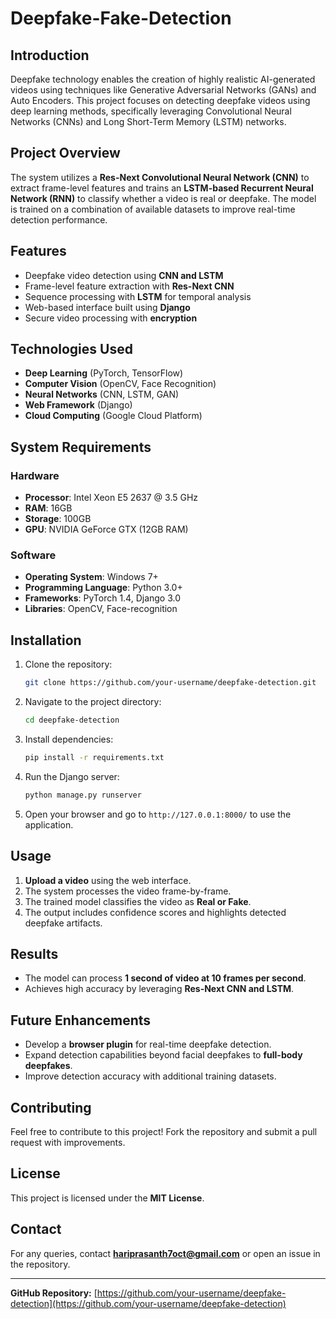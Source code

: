 # Deepfake-Fake-Detection

## Introduction
Deepfake technology enables the creation of highly realistic AI-generated videos using techniques like Generative Adversarial Networks (GANs) and Auto Encoders. This project focuses on detecting deepfake videos using deep learning methods, specifically leveraging Convolutional Neural Networks (CNNs) and Long Short-Term Memory (LSTM) networks.

## Project Overview
The system utilizes a **Res-Next Convolutional Neural Network (CNN)** to extract frame-level features and trains an **LSTM-based Recurrent Neural Network (RNN)** to classify whether a video is real or deepfake. The model is trained on a combination of available datasets to improve real-time detection performance.

## Features
- Deepfake video detection using **CNN and LSTM**
- Frame-level feature extraction with **Res-Next CNN**
- Sequence processing with **LSTM** for temporal analysis
- Web-based interface built using **Django**
- Secure video processing with **encryption**

## Technologies Used
- **Deep Learning** (PyTorch, TensorFlow)
- **Computer Vision** (OpenCV, Face Recognition)
- **Neural Networks** (CNN, LSTM, GAN)
- **Web Framework** (Django)
- **Cloud Computing** (Google Cloud Platform)

## System Requirements
### Hardware
- **Processor**: Intel Xeon E5 2637 @ 3.5 GHz
- **RAM**: 16GB
- **Storage**: 100GB
- **GPU**: NVIDIA GeForce GTX (12GB RAM)

### Software
- **Operating System**: Windows 7+
- **Programming Language**: Python 3.0+
- **Frameworks**: PyTorch 1.4, Django 3.0
- **Libraries**: OpenCV, Face-recognition

## Installation
1. Clone the repository:
   ```sh
   git clone https://github.com/your-username/deepfake-detection.git
   ```
2. Navigate to the project directory:
   ```sh
   cd deepfake-detection
   ```
3. Install dependencies:
   ```sh
   pip install -r requirements.txt
   ```
4. Run the Django server:
   ```sh
   python manage.py runserver
   ```
5. Open your browser and go to `http://127.0.0.1:8000/` to use the application.

## Usage
1. **Upload a video** using the web interface.
2. The system processes the video frame-by-frame.
3. The trained model classifies the video as **Real or Fake**.
4. The output includes confidence scores and highlights detected deepfake artifacts.

## Results
- The model can process **1 second of video at 10 frames per second**.
- Achieves high accuracy by leveraging **Res-Next CNN and LSTM**.

## Future Enhancements
- Develop a **browser plugin** for real-time deepfake detection.
- Expand detection capabilities beyond facial deepfakes to **full-body deepfakes**.
- Improve detection accuracy with additional training datasets.

## Contributing
Feel free to contribute to this project! Fork the repository and submit a pull request with improvements.

## License
This project is licensed under the **MIT License**.

## Contact
For any queries, contact **hariprasanth7oct@gmail.com** or open an issue in the repository.

---
**GitHub Repository:** [https://github.com/your-username/deepfake-detection](https://github.com/your-username/deepfake-detection)


